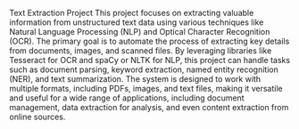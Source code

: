 Text Extraction Project
This project focuses on extracting valuable information from unstructured text data using various techniques like Natural Language Processing (NLP) and Optical Character Recognition (OCR). The primary goal is to automate the process of extracting key details from documents, images, and scanned files. By leveraging libraries like Tesseract for OCR and spaCy or NLTK for NLP, this project can handle tasks such as document parsing, keyword extraction, named entity recognition (NER), and text summarization. The system is designed to work with multiple formats, including PDFs, images, and text files, making it versatile and useful for a wide range of applications, including document management, data extraction for analysis, and even content extraction from online sources.






